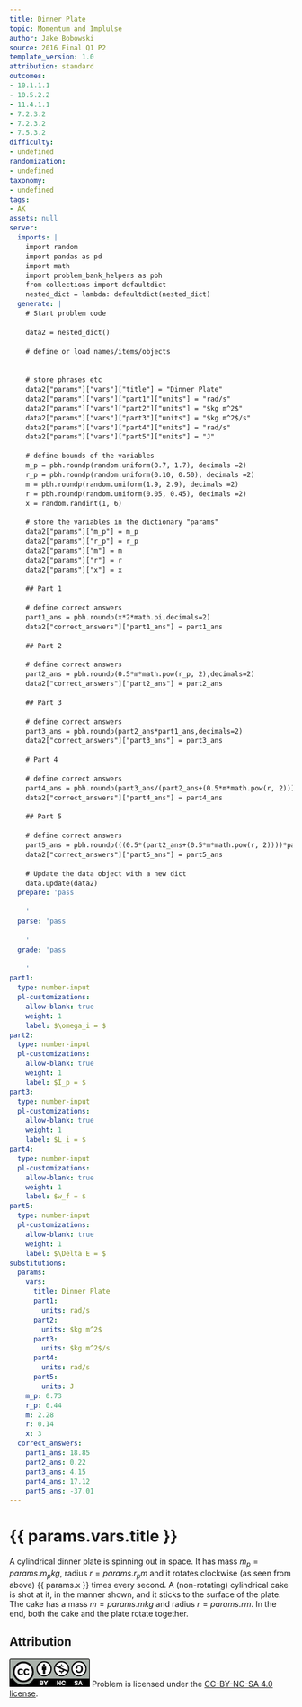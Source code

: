 ```yaml
---
title: Dinner Plate
topic: Momentum and Implulse
author: Jake Bobowski
source: 2016 Final Q1 P2
template_version: 1.0
attribution: standard
outcomes:
- 10.1.1.1
- 10.5.2.2
- 11.4.1.1
- 7.2.3.2
- 7.2.3.2
- 7.5.3.2
difficulty:
- undefined
randomization:
- undefined
taxonomy:
- undefined
tags:
- AK
assets: null
server:
  imports: |
    import random
    import pandas as pd
    import math
    import problem_bank_helpers as pbh
    from collections import defaultdict
    nested_dict = lambda: defaultdict(nested_dict)
  generate: |
    # Start problem code

    data2 = nested_dict()

    # define or load names/items/objects


    # store phrases etc
    data2["params"]["vars"]["title"] = "Dinner Plate"
    data2["params"]["vars"]["part1"]["units"] = "rad/s"
    data2["params"]["vars"]["part2"]["units"] = "$kg m^2$"
    data2["params"]["vars"]["part3"]["units"] = "$kg m^2$/s"
    data2["params"]["vars"]["part4"]["units"] = "rad/s"
    data2["params"]["vars"]["part5"]["units"] = "J"

    # define bounds of the variables
    m_p = pbh.roundp(random.uniform(0.7, 1.7), decimals =2)
    r_p = pbh.roundp(random.uniform(0.10, 0.50), decimals =2)
    m = pbh.roundp(random.uniform(1.9, 2.9), decimals =2)
    r = pbh.roundp(random.uniform(0.05, 0.45), decimals =2)
    x = random.randint(1, 6)

    # store the variables in the dictionary "params"
    data2["params"]["m_p"] = m_p
    data2["params"]["r_p"] = r_p
    data2["params"]["m"] = m
    data2["params"]["r"] = r
    data2["params"]["x"] = x

    ## Part 1

    # define correct answers
    part1_ans = pbh.roundp(x*2*math.pi,decimals=2)
    data2["correct_answers"]["part1_ans"] = part1_ans

    ## Part 2

    # define correct answers
    part2_ans = pbh.roundp(0.5*m*math.pow(r_p, 2),decimals=2)
    data2["correct_answers"]["part2_ans"] = part2_ans

    ## Part 3

    # define correct answers
    part3_ans = pbh.roundp(part2_ans*part1_ans,decimals=2)
    data2["correct_answers"]["part3_ans"] = part3_ans

    # Part 4

    # define correct answers
    part4_ans = pbh.roundp(part3_ans/(part2_ans+(0.5*m*math.pow(r, 2))),decimals=2)
    data2["correct_answers"]["part4_ans"] = part4_ans

    ## Part 5

    # define correct answers
    part5_ans = pbh.roundp(((0.5*(part2_ans+(0.5*m*math.pow(r, 2))))*part4_ans) - (0.5*(part2_ans)*math.pow(part1_ans,2)),decimals=2)
    data2["correct_answers"]["part5_ans"] = part5_ans

    # Update the data object with a new dict
    data.update(data2)
  prepare: 'pass

    '
  parse: 'pass

    '
  grade: 'pass

    '
part1:
  type: number-input
  pl-customizations:
    allow-blank: true
    weight: 1
    label: $\omega_i = $
part2:
  type: number-input
  pl-customizations:
    allow-blank: true
    weight: 1
    label: $I_p = $
part3:
  type: number-input
  pl-customizations:
    allow-blank: true
    weight: 1
    label: $L_i = $
part4:
  type: number-input
  pl-customizations:
    allow-blank: true
    weight: 1
    label: $w_f = $
part5:
  type: number-input
  pl-customizations:
    allow-blank: true
    weight: 1
    label: $\Delta E = $
substitutions:
  params:
    vars:
      title: Dinner Plate
      part1:
        units: rad/s
      part2:
        units: $kg m^2$
      part3:
        units: $kg m^2$/s
      part4:
        units: rad/s
      part5:
        units: J
    m_p: 0.73
    r_p: 0.44
    m: 2.28
    r: 0.14
    x: 3
  correct_answers:
    part1_ans: 18.85
    part2_ans: 0.22
    part3_ans: 4.15
    part4_ans: 17.12
    part5_ans: -37.01
---
```

# {{ params.vars.title }}
A cylindrical dinner plate is spinning out in space. It has mass $m_p = {{params.m_p}} kg$, radius $r = {{ params.r_p }} m$ and it rotates clockwise (as seen from above) {{ params.x }} times every second.
A (non-rotating) cylindrical cake is shot at it, in the manner shown, and it sticks to the surface of the plate.
The cake has a mass $m = {{ params.m }} kg$ and radius $r = {{ params.r }} m$.
In the end, both the cake and the plate rotate together.

## Attribution

![The Creative Commons 4.0 license requiring attribution-BY, non-commercial-NC, and share-alike-SA license.](https://raw.githubusercontent.com/firasm/bits/master/by-nc-sa.png) Problem is licensed under the [CC-BY-NC-SA 4.0 license](https://creativecommons.org/licenses/by-nc-sa/4.0/).